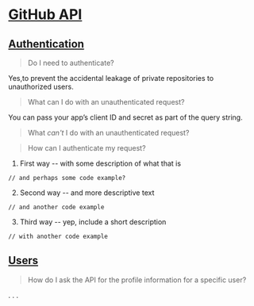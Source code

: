 # [GitHub API](https://developer.github.com/v3/)

## [Authentication](https://developer.github.com/v3/#authentication)

> Do I need to authenticate? 

Yes,to prevent the accidental leakage of private repositories to unauthorized users.

> What can I do with an unauthenticated request?

You can pass your app’s client ID and secret as part of the query string.

> What _can't_ I do with an unauthenticated request?


> How can I authenticate my request?

1. First way -- with some description of what that is
```
// and perhaps some code example?
```
2. Second way -- and more descriptive text
```
// and another code example
```
3. Third way -- yep, include a short description
```
// with another code example
```

## [Users](https://developer.github.com/v3/users/)

> How do I ask the API for the profile information for a specific user?

. . .
